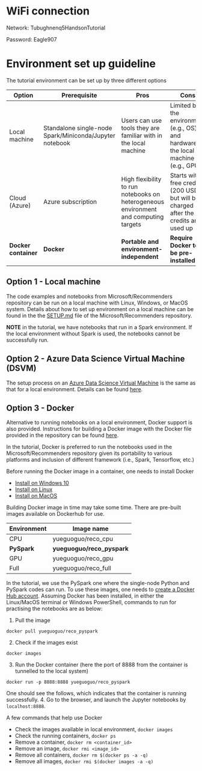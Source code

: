 # WiFi connection

Network: Tubughnenq5HandsonTutorial 

Password: Eagle907

# Environment set up guideline

The tutorial environment can be set up by three different options

|Option|Prerequisite|Pros|Cons|
|------------|-------------|-----------|--------------|
|Local machine|Standalone single-node Spark/Miniconda/Jupyter notebook|Users can use tools they are familiar with in the local machine|Limited by the environment (e.g., OS) and hardware of the local machine (e.g., GPU)|
|Cloud (Azure)|Azure subscription|High flexibility to run notebooks on heterogeneous environment and computing targets|Starts with free credits (200 USD) but will be charged after the credits are used up|
|**Docker container**|**Docker**|**Portable and environment-independent**|**Require Docker to be pre-installed**|

## Option 1 - Local machine 
The code examples and notebooks from Microsoft/Recommenders repository can be run on a local machine with Linux, Windows, or MacOS system. Details about how to set up environment on a local machine can be found in the the [SETUP.md](https://github.com/microsoft/recommenders/blob/master/SETUP.md) file of the Microsoft/Recommenders repository.

**NOTE** in the tutorial, we have notebooks that run in a Spark environment. If the local environment without Spark is used, the notebooks cannot be successfully run. 

## Option 2 - Azure Data Science Virtual Machine (DSVM)
The setup process on an [Azure Data Science Virtual Machine](https://azure.microsoft.com/en-us/services/virtual-machines/data-science-virtual-machines/) is the same as that for a local environment. Details can be found [here](https://github.com/microsoft/recommenders/blob/master/SETUP.md).

## Option 3 - Docker
Alternative to running notebooks on a local environment, Docker support is also provided. Instructions for building a Docker image with the Docker file provided in the repository can be found [here](https://github.com/microsoft/recommenders/blob/le_docker/docker/README.md). 

In the tutorial, Docker is preferred to run the notebooks used in the Microsoft/Recommenders repository given its portability to various platforms and inclusion of different framework (i.e., Spark, Tensorflow, etc.)

Before running the Docker image in a container, one needs to install Docker
* [Install on Windows 10](https://runnable.com/docker/install-docker-on-windows-10)
* [Install on Linux](https://runnable.com/docker/install-docker-on-linux)
* [Install on MacOS](https://docs.docker.com/docker-for-mac/install/)

Building Docker image in time may take some time. There are pre-built images available on Dockerhub for use. 

|Environment|Image name|
|------------|-----------|
|CPU|yueguoguo/reco_cpu|
|**PySpark**|**yueguoguo/reco_pyspark**|
|GPU|yueguoguo/reco_gpu|
|Full|yueguoguo/reco_full|

In the tutorial, we use the PySpark one where the single-node Python and PySpark codes can run. To use these images, one needs to [create a Docker Hub account](https://hub.docker.com/signup). Assuming Docker has been installed, in either the Linux/MacOS terminal or Windows PowerShell, commands to run for practising the notebooks are as below:

1. Pull the image
```
docker pull yueguoguo/reco_pyspark
```
2. Check if the images exist
```
docker images
```
3. Run the Docker container (here the port of 8888 from the container is tunnelled to the local system)
```
docker run -p 8888:8888 yueguoguo/reco_pyspark
```
One should see the follows, which indicates that the container is running successfully. 
4. Go to the browser, and launch the Jupyter notebooks by `localhost:8888`.

A few commands that help use Docker 
* Check the images available in local environment, `docker images`
* Check the running containers, `docker ps`
* Remove a container, `docker rm <container_id>`
* Remove an image, `docker rmi <image_id>`
* Remove all containers, `docker rm $(docker ps -a -q)`
* Remove all images, `docker rmi $(docker images -a -q)`
